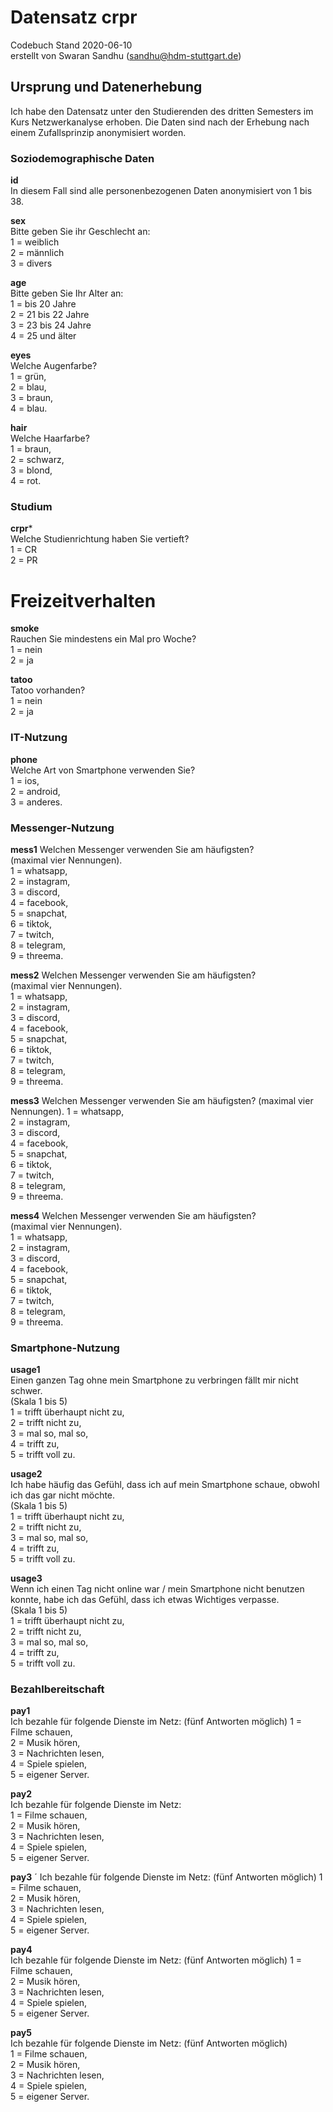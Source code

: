 # Datensatz crpr
Codebuch Stand 2020-06-10  
erstellt von Swaran Sandhu (sandhu@hdm-stuttgart.de)

## Ursprung und Datenerhebung
Ich habe den Datensatz unter den Studierenden des dritten Semesters im Kurs Netzwerkanalyse erhoben. Die Daten sind nach der Erhebung nach einem Zufallsprinzip anonymisiert worden.

### Soziodemographische Daten

**id**  
In diesem Fall sind alle personenbezogenen Daten anonymisiert von 1 bis 38.

**sex**    
Bitte geben Sie ihr Geschlecht an:  
1 = weiblich  
2 = männlich  
3 = divers
  
**age**   
Bitte geben Sie Ihr Alter an:  
1 = bis 20 Jahre    
2 = 21 bis 22 Jahre    
3 = 23 bis 24 Jahre  
4 = 25 und älter  

**eyes**    
Welche Augenfarbe?    
1 = grün,   
2 = blau,   
3 = braun,   
4 = blau.     

**hair**  
Welche Haarfarbe?  
1 = braun,      
2 = schwarz,   
3 = blond,    
4 = rot.

### Studium

**crpr***    
Welche Studienrichtung haben Sie vertieft?  
1 = CR  
2 = PR

# Freizeitverhalten

**smoke**    
Rauchen Sie mindestens ein Mal pro Woche?  
1 = nein   
2 = ja  
  
**tatoo**    
Tatoo vorhanden?   
1 = nein  
2 = ja  
  
### IT-Nutzung

**phone**  
Welche Art von Smartphone verwenden Sie?  
1 = ios,  
2 = android,  
3 = anderes.  

### Messenger-Nutzung

**mess1**
Welchen Messenger verwenden Sie am häufigsten?  
(maximal vier Nennungen).  
1 = whatsapp,  
2 = instagram,    
3 = discord,  
4 = facebook,  
5 = snapchat,  
6 = tiktok,  
7 = twitch,  
8 = telegram,  
9 = threema.  

**mess2**
Welchen Messenger verwenden Sie am häufigsten?  
(maximal vier Nennungen).  
1 = whatsapp,  
2 = instagram,    
3 = discord,  
4 = facebook,  
5 = snapchat,  
6 = tiktok,  
7 = twitch,  
8 = telegram,  
9 = threema.  

**mess3**
Welchen Messenger verwenden Sie am häufigsten?
(maximal vier Nennungen).
1 = whatsapp,  
2 = instagram,    
3 = discord,  
4 = facebook,  
5 = snapchat,  
6 = tiktok,  
7 = twitch,  
8 = telegram,  
9 = threema. 

**mess4**
Welchen Messenger verwenden Sie am häufigsten?  
(maximal vier Nennungen).  
1 = whatsapp,  
2 = instagram,    
3 = discord,  
4 = facebook,  
5 = snapchat,  
6 = tiktok,  
7 = twitch,  
8 = telegram,  
9 = threema. 

### Smartphone-Nutzung

**usage1**  
Einen ganzen Tag ohne mein Smartphone zu verbringen fällt mir nicht schwer.  
(Skala 1 bis 5)  
1 = trifft überhaupt nicht zu,  
2 = trifft nicht zu,  
3 = mal so, mal so,    
4 = trifft zu,  
5 = trifft voll zu.  

**usage2**  
Ich habe häufig das Gefühl, dass ich auf mein Smartphone schaue, obwohl ich das gar nicht möchte.  
(Skala 1 bis 5)  
1 = trifft überhaupt nicht zu,  
2 = trifft nicht zu,  
3 = mal so, mal so,    
4 = trifft zu,  
5 = trifft voll zu.

**usage3**  
Wenn ich einen Tag nicht online war / mein Smartphone nicht benutzen konnte, habe ich das Gefühl, dass ich etwas Wichtiges verpasse.   
(Skala 1 bis 5)  
1 = trifft überhaupt nicht zu,  
2 = trifft nicht zu,  
3 = mal so, mal so,    
4 = trifft zu,  
5 = trifft voll zu.

### Bezahlbereitschaft

**pay1**  
Ich bezahle für folgende Dienste im Netz: 
(fünf Antworten möglich) 
1 = Filme schauen,  
2 = Musik hören,  
3 = Nachrichten lesen,  
4 = Spiele spielen,  
5 = eigener Server.  

**pay2**  
Ich bezahle für folgende Dienste im Netz:  
1 = Filme schauen,  
2 = Musik hören,  
3 = Nachrichten lesen,  
4 = Spiele spielen,  
5 = eigener Server. 

**pay3**   ´
Ich bezahle für folgende Dienste im Netz: 
(fünf Antworten möglich) 
1 = Filme schauen,  
2 = Musik hören,  
3 = Nachrichten lesen,  
4 = Spiele spielen,  
5 = eigener Server. 

**pay4**  
Ich bezahle für folgende Dienste im Netz: 
(fünf Antworten möglich) 
1 = Filme schauen,  
2 = Musik hören,  
3 = Nachrichten lesen,  
4 = Spiele spielen,  
5 = eigener Server. 

**pay5**  
Ich bezahle für folgende Dienste im Netz: 
(fünf Antworten möglich)  
1 = Filme schauen,  
2 = Musik hören,  
3 = Nachrichten lesen,  
4 = Spiele spielen,  
5 = eigener Server. 

###
